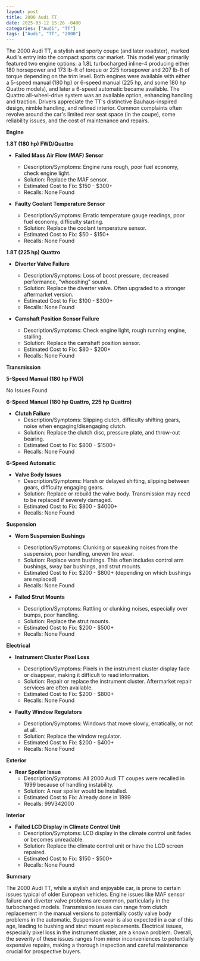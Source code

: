 ```yaml
---
layout: post
title: 2000 Audi TT
date: 2025-03-12 15:26 -0400
categories: ["Audi", "TT"]
tags: ["Audi", "TT", "2000"]
---
```

The 2000 Audi TT, a stylish and sporty coupe (and later roadster), marked Audi's entry into the compact sports car market. This model year primarily featured two engine options: a 1.8L turbocharged inline-4 producing either 180 horsepower and 173 lb-ft of torque or 225 horsepower and 207 lb-ft of torque depending on the trim level. Both engines were available with either a 5-speed manual (180 hp) or 6-speed manual (225 hp, and some 180 hp Quattro models), and later a 6-speed automatic became available. The Quattro all-wheel-drive system was an available option, enhancing handling and traction. Drivers appreciate the TT's distinctive Bauhaus-inspired design, nimble handling, and refined interior. Common complaints often revolve around the car's limited rear seat space (in the coupe), some reliability issues, and the cost of maintenance and repairs.

**Engine**

**1.8T (180 hp) FWD/Quattro**

*   **Failed Mass Air Flow (MAF) Sensor**
    *   Description/Symptoms: Engine runs rough, poor fuel economy, check engine light.
    *   Solution: Replace the MAF sensor.
    *   Estimated Cost to Fix: $150 - $300+
    *   Recalls: None Found

*   **Faulty Coolant Temperature Sensor**
    *   Description/Symptoms: Erratic temperature gauge readings, poor fuel economy, difficulty starting.
    *   Solution: Replace the coolant temperature sensor.
    *   Estimated Cost to Fix: $50 - $150+
    *   Recalls: None Found

**1.8T (225 hp) Quattro**

*   **Diverter Valve Failure**
    *   Description/Symptoms: Loss of boost pressure, decreased performance, "whooshing" sound.
    *   Solution: Replace the diverter valve. Often upgraded to a stronger aftermarket version.
    *   Estimated Cost to Fix: $100 - $300+
    *   Recalls: None Found

*   **Camshaft Position Sensor Failure**
    *   Description/Symptoms: Check engine light, rough running engine, stalling.
    *   Solution: Replace the camshaft position sensor.
    *   Estimated Cost to Fix: $80 - $200+
    *   Recalls: None Found

**Transmission**

**5-Speed Manual (180 hp FWD)**

No Issues Found

**6-Speed Manual (180 hp Quattro, 225 hp Quattro)**

*   **Clutch Failure**
    *   Description/Symptoms: Slipping clutch, difficulty shifting gears, noise when engaging/disengaging clutch.
    *   Solution: Replace the clutch disc, pressure plate, and throw-out bearing.
    *   Estimated Cost to Fix: $800 - $1500+
    *   Recalls: None Found

**6-Speed Automatic**

*   **Valve Body Issues**
    * Description/Symptoms: Harsh or delayed shifting, slipping between gears, difficulty engaging gears.
    * Solution: Replace or rebuild the valve body. Transmission may need to be replaced if severely damaged.
    * Estimated Cost to Fix: $800 - $4000+
    * Recalls: None Found

**Suspension**

*   **Worn Suspension Bushings**
    *   Description/Symptoms: Clunking or squeaking noises from the suspension, poor handling, uneven tire wear.
    *   Solution: Replace worn bushings. This often includes control arm bushings, sway bar bushings, and strut mounts.
    *   Estimated Cost to Fix: $200 - $800+ (depending on which bushings are replaced)
    *   Recalls: None Found

*   **Failed Strut Mounts**
    *   Description/Symptoms: Rattling or clunking noises, especially over bumps, poor handling.
    *   Solution: Replace the strut mounts.
    *   Estimated Cost to Fix: $200 - $500+
    *   Recalls: None Found

**Electrical**

*   **Instrument Cluster Pixel Loss**
    *   Description/Symptoms: Pixels in the instrument cluster display fade or disappear, making it difficult to read information.
    *   Solution: Repair or replace the instrument cluster. Aftermarket repair services are often available.
    *   Estimated Cost to Fix: $200 - $800+
    *   Recalls: None Found

*   **Faulty Window Regulators**
    *   Description/Symptoms: Windows that move slowly, erratically, or not at all.
    *   Solution: Replace the window regulator.
    *   Estimated Cost to Fix: $200 - $400+
    *   Recalls: None Found

**Exterior**

*   **Rear Spoiler Issue**
    * Description/Symptoms: All 2000 Audi TT coupes were recalled in 1999 because of handling instability.
    * Solution: A rear spoiler would be installed.
    * Estimated Cost to Fix: Already done in 1999
    * Recalls: 99V342000

**Interior**

*   **Failed LCD Display in Climate Control Unit**
    *   Description/Symptoms: LCD display in the climate control unit fades or becomes unreadable.
    *   Solution: Replace the climate control unit or have the LCD screen repaired.
    *   Estimated Cost to Fix: $150 - $500+
    *   Recalls: None Found

**Summary**

The 2000 Audi TT, while a stylish and enjoyable car, is prone to certain issues typical of older European vehicles. Engine issues like MAF sensor failure and diverter valve problems are common, particularly in the turbocharged models. Transmission issues can range from clutch replacement in the manual versions to potentially costly valve body problems in the automatic. Suspension wear is also expected in a car of this age, leading to bushing and strut mount replacements. Electrical issues, especially pixel loss in the instrument cluster, are a known problem. Overall, the severity of these issues ranges from minor inconveniences to potentially expensive repairs, making a thorough inspection and careful maintenance crucial for prospective buyers.

